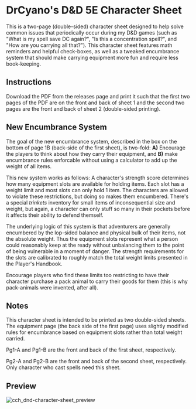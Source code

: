 # DrCyano's D&D 5E Character Sheet
This is a two-page (double-sided) character sheet designed to help solve common issues that periodically occur during my D&D games (such as "What is my spell save DC again?", "Is this a concentration spell?", and "How are you carrying all that?"). This character sheet features math reminders and helpful check-boxes, as well as a tweaked encumbrance system that should make carrying equipment more fun and require less book-keeping.

## Instructions
Download the PDF from the releases page and print it such that the first two pages of the PDF are on the front and back of sheet 1 and the second two pages are the front and back of sheet 2 (double-sided printing). 

## New Encumbrance System
The goal of the new encumbrance system, described in the box on the bottom of page 1B (back-side of the first sheet), is two-fold: **A)** Encourage the players to think about how they carry their equipment, and **B)** make encumbrance rules enforcable without using a calculator to add up the weight of all items.

This new system works as follows: A character's strength score determines how many equipment slots are available for holding items. Each slot has a weight limit and most slots can only hold 1 item. The characters are allowed to violate these restrictions, but doing so makes them encumbered. There's a special *trinkets* inventory for small items of inconsequential size and weight, but again, a character can only stuff so many in their pockets before it affects their ability to defend themself.

The underlying logic of this system is that adventurers are generally encumbered by the lop-sided balance and physical bulk of their items, not the absolute weight. Thus the equipment slots represent what a person could reasonably keep at the ready without unbalancing them to the point of being vulnerable in a moment of danger. The strength requirements for the slots are calibrated to roughly match the total weight limits presented in the Player's Handbook.

Encourage players who find these limits too restricting to have their character purchase a pack animal to carry their goods for them (this is why pack-animals were invented, after all).

## Notes
This character sheet is intended to be printed as two double-sided sheets. The equipment page (the back side of the first page) uses slightly modified rules for encumbrance based on equipment slots rather than total weight carried.

Pg1-A and Pg1-B are the front and back of the first sheet, respectively.

Pg2-A and Pg2-B are the front and back of the second sheet, respectively. Only character who cast spells need this sheet.

## Preview
![cch_dnd-character-sheet_preview](https://cloud.githubusercontent.com/assets/1922739/17665246/bf1dbd26-62c7-11e6-9177-439eb1201bfd.png)
